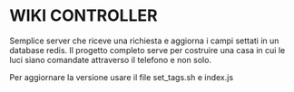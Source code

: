 # WIKI CONTROLLER

Semplice server che riceve una richiesta e aggiorna i campi settati in un database redis.
Il progetto completo serve per costruire una casa in cui le luci siano comandate attraverso il telefono e non solo.

Per aggiornare la versione usare il file set_tags.sh e index.js
